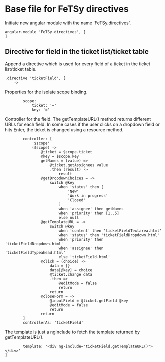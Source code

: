 # Base file for FeTSy directives

Initiate new angular module with the name 'FeTSy.directives'.

    angular.module 'FeTSy.directives', [
    ]


## Directive for field in the ticket list/ticket table

Append a directive which is used for every field of a ticket in the ticket
list/ticket table.

    .directive 'ticketField', [
        ->

Properties for the isolate scope binding.

            scope:
                ticket: '='
                key: '='

Controller for the field. The getTemplateURL() method returns different
URLs for each field. In some cases if the user clicks on a dropdown field
or hits Enter, the ticket is changed using a resource method.

            controller: [
                '$scope'
                ($scope) ->
                    @ticket = $scope.ticket
                    @key = $scope.key
                    getNames = (value) =>
                        @ticket.getAssignees value
                        .then (result) ->
                            result
                    @getDropdownChoices = ->
                        switch @key
                            when 'status' then [
                                'New'
                                'Work in progress'
                                'Closed'
                            ]
                            when 'assignee' then getNames
                            when 'priority' then [1..5]
                            else null
                    @getTemplateURL = ->
                        switch @key
                            when 'content' then 'ticketFieldTextarea.html'
                            when 'status' then 'ticketFieldDropdown.html'
                            when 'priority' then 'ticketFieldDropdown.html'
                            when 'assignee' then 'ticketFieldTypeahead.html'
                            else 'ticketField.html'
                    @click = (choice) ->
                        data = {}
                        data[@key] = choice
                        @ticket.change data
                        .then =>
                            @editMode = false
                            return
                        return
                    @closeForm = ->
                        @inputField = @ticket.getField @key
                        @editMode = false
                        return
                    return
            ]
            controllerAs: 'ticketField'

The template is just a ngInclude to fetch the template returned by
getTemplateURL().

            template: '<div ng-include="ticketField.getTemplateURL()"></div>'
    ]

